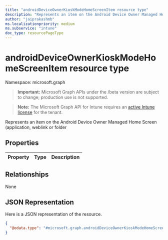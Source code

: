```yaml
---
title: "androidDeviceOwnerKioskModeHomeScreenItem resource type"
description: "Represents an item on the Android Device Owner Managed Home Screen (application, weblink or folder"
author: "jaiprakashmb"
ms.localizationpriority: medium
ms.subservice: "intune"
doc_type: resourcePageType
---
```


# androidDeviceOwnerKioskModeHomeScreenItem resource type

Namespace: microsoft.graph

> **Important:** Microsoft Graph APIs under the /beta version are subject to change; production use is not supported.

> **Note:** The Microsoft Graph API for Intune requires an [active Intune license](https://go.microsoft.com/fwlink/?linkid=839381) for the tenant.

Represents an item on the Android Device Owner Managed Home Screen (application, weblink or folder

## Properties
|Property|Type|Description|
|:---|:---|:---|

## Relationships
None

## JSON Representation
Here is a JSON representation of the resource.
<!-- {
  "blockType": "resource",
  "@odata.type": "microsoft.graph.androidDeviceOwnerKioskModeHomeScreenItem"
}
-->
``` json
{
  "@odata.type": "#microsoft.graph.androidDeviceOwnerKioskModeHomeScreenItem"
}
```
